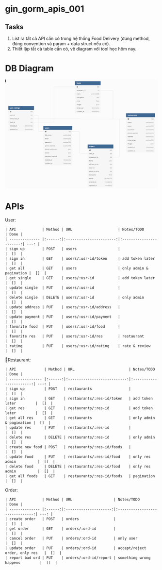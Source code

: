 # gin_gorm_apis_001

## Tasks
1. List ra tất cả API cần có trong hệ thống Food Delivery (đúng method, đúng convention và param + data struct nếu có).
2. Thiết lập tất cả table cần có, vẽ diagram với tool học hôm nay.

# DB Diagram

![DB Diagram](db_diagram_v001.png)

# APIs

User:
    
    | API            | Method | URL                     | Notes/TODO              | Done |
    | -------------- |:------:|:-----------------------:|:-----------------------:| ---: |
    | sign up        | POST   | users                   |                         |  []  |
    | sign in        | GET    | users/:usr-id/token     | add token later         |  []  |
    | get all        | GET    | users                   | only admin & pagination |  []  |
    | get single     | GET    | users/:usr-id           | add token later         |  []  |
    | update single  | PUT    | users/:usr-id           |                         |  []  |
    | delete single  | DELETE | users/:usr-id           | only admin              |  []  |
    | update address | PUT    | users/:usr-id/address   |                         |  []  |
    | update payment | PUT    | users/:usr-id/payment   |                         |  []  |
    | favorite food  | PUT    | users/:usr-id/food      |                         |  []  |
    | favorite res   | PUT    | users/:usr-id/res       | restaurant              |  []  |
    | rating         | PUT    | users/:usr-id/rating    | rate & review           |  []  |

Restaurant:
    
    | API             | Method | URL                         | Notes/TODO              | Done |
    | --------------- |:------:|:---------------------------:|:-----------------------:| ---: |
    | sign up         | POST   | restaurants                 |                         |  []  |
    | sign in         | GET    | restaurants/:res-id/token   | add token later         |  []  |
    | get res         | GET    | restaurants/:res-id         | add token later         |  []  |
    | get all res     | GET    | restaurants                 | only admin & pagination |  []  |
    | update res      | PUT    | restaurants/:res-id         |                         |  []  |
    | delete res      | DELETE | restaurants/:res-id         | only admin              |  []  |
    | create new food | POST   | restaurants/:res-id/foods   |                         |  []  |
    | update food     | PUT    | restaurants/:res-id/food    | only res admin          |  []  |
    | delete food     | DELETE | restaurants/:res-id/food    | only res admin          |  []  |
    | get all foods   | GET    | restaurants/:res-id/foods   | pagination              |  []  |

Order:

    | API            | Method | URL                   | Notes/TODO                      | Done |
    | -------------- |:------:|:---------------------:|:-------------------------------:| ---: |
    | create order   | POST   | orders                |                                 |  []  |
    | get order      | GET    | orders/:ord-id        |                                 |  []  |
    | cancel order   | PUT    | orders/:ord-id        | only user                       |  []  |
    | update order   | PUT    | orders/:ord-id        | accept/reject order, only res   |  []  |
    | report bad ord | PUT    | orders/:ord-id/report | something wrong happens         |  []  |

